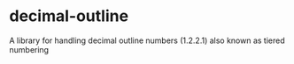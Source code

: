 # decimal-outline
A library for handling decimal outline numbers (1.2.2.1) also known as tiered numbering

